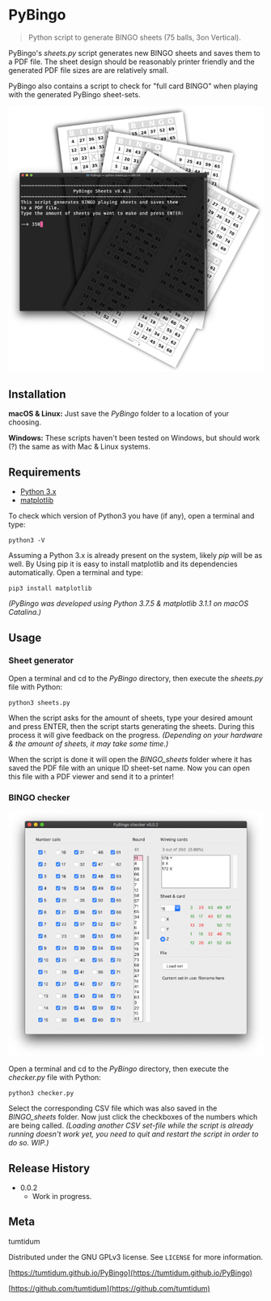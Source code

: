 # PyBingo
> Python script to generate BINGO sheets (75 balls, 3on Vertical).

PyBingo's *sheets.py* script generates new BINGO sheets and saves them to a
PDF file. The sheet design should be reasonably printer friendly and the
generated PDF file sizes are are relatively small.

PyBingo also contains a script to check for "full card BINGO" when playing
with the generated PyBingo sheet-sets.

![](img/header.png)

## Installation

**macOS & Linux:**
Just save the *PyBingo* folder to a location of your choosing.

**Windows:**
These scripts haven't been tested on Windows, but should work (?) the same as
with Mac & Linux systems.

## Requirements

* [Python 3.x](https://www.python.org "Python's homepage")
* [matplotlib](https://matplotlib.org "Matplotlib's homepage")

To check which version of Python3 you have (if any), open a terminal and type:

```
python3 -V
```

Assuming a Python 3.x is already present on the system, likely *pip* will be as
well. By Using pip it is easy to install matplotlib and its dependencies
automatically. Open a terminal and type:

```
pip3 install matplotlib
```

*(PyBingo was developed using Python 3.7.5 & matplotlib 3.1.1 on macOS
Catalina.)*

## Usage

### Sheet generator

Open a terminal and cd to the *PyBingo* directory, then execute the *sheets.py*
file with Python:

```
python3 sheets.py
```

When the script asks for the amount of sheets, type your desired amount and
press ENTER, then the script starts generating the sheets. During this process
it will give feedback on the progress.
*(Depending on your hardware & the amount of sheets, it may take some time.)*

When the script is done it will open the *BINGO_sheets* folder where it has
saved the PDF file with an unique ID sheet-set name. Now you can open this
file with a PDF viewer and send it to a printer!

### BINGO checker

![](img/screen_1.png)

Open a terminal and cd to the *PyBingo* directory, then execute the
*checker.py* file with Python:

```
python3 checker.py
```

Select the corresponding CSV file which was also saved in the *BINGO_sheets*
folder. Now just click the checkboxes of the numbers which are being called.
*(Loading another CSV set-file while the script is already running doesn't
work yet, you need to quit and restart the script in order to do so. WIP.)*

## Release History

* 0.0.2
    * Work in progress.

## Meta

tumtidum

Distributed under the GNU GPLv3 license. See ``LICENSE`` for more information.

[https://tumtidum.github.io/PyBingo](https://tumtidum.github.io/PyBingo)

[https://github.com/tumtidum](https://github.com/tumtidum)
